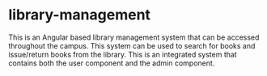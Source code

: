 # library-management
This is an Angular based library management system that can be accessed throughout the campus. This system can be used to search for books and issue/return books from the library. This is an integrated system that contains both the user component and the admin component.
